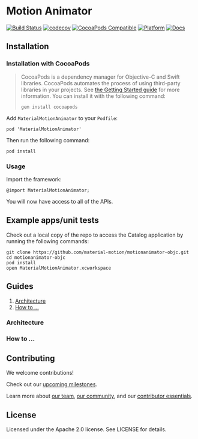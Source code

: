 # Motion Animator

[![Build Status](https://travis-ci.org/material-motion/motionanimator-objc.svg?branch=develop)](https://travis-ci.org/material-motion/motionanimator-objc)
[![codecov](https://codecov.io/gh/material-motion/motionanimator-objc/branch/develop/graph/badge.svg)](https://codecov.io/gh/material-motion/motionanimator-objc)
[![CocoaPods Compatible](https://img.shields.io/cocoapods/v/MaterialMotionAnimator.svg)](https://cocoapods.org/pods/MaterialMotionAnimator)
[![Platform](https://img.shields.io/cocoapods/p/MaterialMotionAnimator.svg)](http://cocoadocs.org/docsets/MaterialMotionAnimator)
[![Docs](https://img.shields.io/cocoapods/metrics/doc-percent/MaterialMotionAnimator.svg)](http://cocoadocs.org/docsets/MaterialMotionAnimator)

## Installation

### Installation with CocoaPods

> CocoaPods is a dependency manager for Objective-C and Swift libraries. CocoaPods automates the
> process of using third-party libraries in your projects. See
> [the Getting Started guide](https://guides.cocoapods.org/using/getting-started.html) for more
> information. You can install it with the following command:
>
>     gem install cocoapods

Add `MaterialMotionAnimator` to your `Podfile`:

    pod 'MaterialMotionAnimator'

Then run the following command:

    pod install

### Usage

Import the framework:

    @import MaterialMotionAnimator;

You will now have access to all of the APIs.

## Example apps/unit tests

Check out a local copy of the repo to access the Catalog application by running the following
commands:

    git clone https://github.com/material-motion/motionanimator-objc.git
    cd motionanimator-objc
    pod install
    open MaterialMotionAnimator.xcworkspace

## Guides

1. [Architecture](#architecture)
2. [How to ...](#how-to-...)

### Architecture

### How to ...

## Contributing

We welcome contributions!

Check out our [upcoming milestones](https://github.com/material-motion/motionanimator-objc/milestones).

Learn more about [our team](https://material-motion.github.io/material-motion/team/),
[our community](https://material-motion.github.io/material-motion/team/community/), and
our [contributor essentials](https://material-motion.github.io/material-motion/team/essentials/).

## License

Licensed under the Apache 2.0 license. See LICENSE for details.
